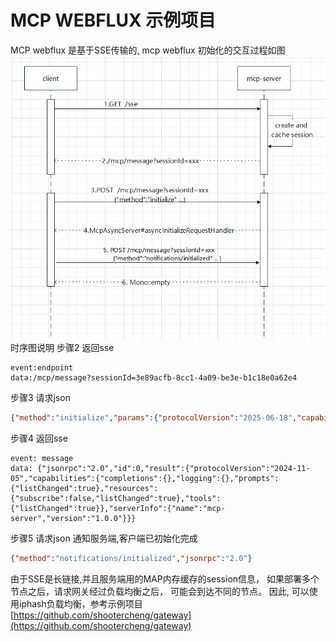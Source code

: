 # MCP WEBFLUX 示例项目

MCP webflux 是基于SSE传输的, mcp webflux 初始化的交互过程如图
![img.png](img/img.png)
时序图说明
步骤2 返回sse
```text
event:endpoint
data:/mcp/message?sessionId=3e89acfb-8cc1-4a09-be3e-b1c18e0a62e4
```
步骤3 请求json
```json
{"method":"initialize","params":{"protocolVersion":"2025-06-18","capabilities":{"sampling":{},"roots":{"listChanged":true}},"clientInfo":{"name":"mcp-inspector","version":"0.16.1"}},"jsonrpc":"2.0","id":0}
```
步骤4 返回sse
```text
event: message
data: {"jsonrpc":"2.0","id":0,"result":{"protocolVersion":"2024-11-05","capabilities":{"completions":{},"logging":{},"prompts":{"listChanged":true},"resources":{"subscribe":false,"listChanged":true},"tools":{"listChanged":true}},"serverInfo":{"name":"mcp-server","version":"1.0.0"}}}
```
步骤5 请求json 通知服务端,客户端已初始化完成
```json
{"method":"notifications/initialized","jsonrpc":"2.0"}
```
由于SSE是长链接,并且服务端用的MAP内存缓存的session信息，
如果部署多个节点之后，请求网关经过负载均衡之后， 可能会到达不同的节点。
因此, 可以使用iphash负载均衡，参考示例项目
[https://github.com/shootercheng/gateway](https://github.com/shootercheng/gateway)